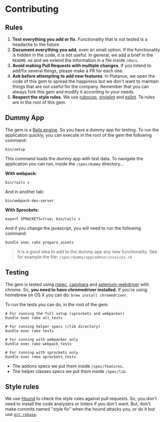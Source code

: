# Contributing

## Rules

1. **Test everything you add or fix**. Functionality that is not tested is a headache to the future.
1. **Document everything you add**, even an small option. If the functionality is hidden in the code, it is not useful.
In general, we add a brief in the `README.md` and we extend the information in a file inside `/docs`.
1. **Avoid making Pull Requests with multiple changes**. If you intend to add/fix several things, please make a PR for each one.
1. **Ask before attempting to add new features**. In Platanus, we open the code of this gem to spread the happiness but we don't want to maintain things that are not useful for the company. Remember that you can always fork this gem and modify it according to your needs.
1. **Respect the style rules**. We use [rubocop](https://github.com/bbatsov/rubocop), [stylelint](https://github.com/stylelint/stylelint) and [eslint](https://eslint.org/). Te rules are in the root of this gem.

## Dummy App

The gem is a [Rails engine](http://guides.rubyonrails.org/v4.2/engines.html). So you have a dummy app for testing.
To run the application quickly, you can execute in the root of the gem the following command:

```
bin/setup
```

This command loads the dummy app with test data.
To navigate the application you can run, inside the `/spec/dummy` directory...

**With webpack:**

```
bin/rails s
```

And in another tab:

```
bin/webpack-dev-server
```

**With Sprockets:**

```
export SPROCKETS=true; bin/rails s
```

And if you change the javascript, you will need to run the following command:

```
bundle exec rake prepare_assets
```

> It is a good idea to add to the dummy app any new functionality. See for example the file: `/spec/dummy/app/admin/invoices.rb`

## Testing

The gem is tested using [rspec](https://github.com/rspec/rspec-rails), [capybara](https://github.com/teamcapybara/capybara#using-capybara-with-rspec) and [selenium-webdriver](https://github.com/SeleniumHQ/selenium/tree/master/rb) with chrome. So, **you need to have chromedriver installed**.
If you're using homebrew on OS X you can do: `brew install chromedriver`.

To run the tests you can do, in the root of the gem:

```
# For running the full setup (sprockets and webpacker)
bundle exec rake all_tests

# For running helper specs (/lib directory)
bundle exec rake tests

# For running with webpacker only
bundle exec rake webpack_tests

# For running with sprockets only
bundle exec rake sprockets_tests
```

- The addons specs we put them inside `/spec/features`.
- The helper classes specs we put them inside `/spec/lib`.

## Style rules

We use [Hound](https://houndci.com/) to check the style rules against pull requests. So, you don't need to install the code analyzers or linters if you don't want. But, don't make commits named "style fix" when the hound attacks you, or do it but use [`git rebase`](https://help.github.com/articles/about-git-rebase/).
